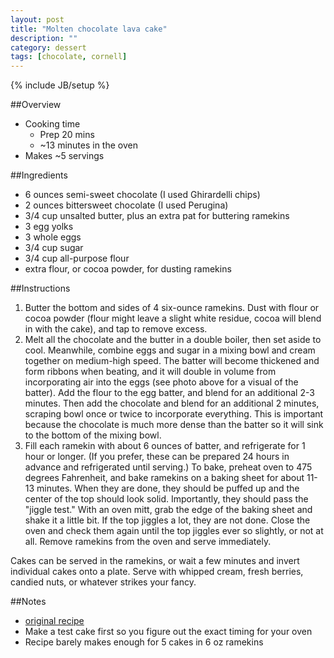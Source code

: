 ```yaml
---
layout: post
title: "Molten chocolate lava cake"
description: ""
category: dessert
tags: [chocolate, cornell]
---
```

{% include JB/setup %}

##Overview

* Cooking time
    * Prep 20 mins
    * ~13 minutes in the oven
* Makes ~5 servings

##Ingredients

* 6 ounces semi-sweet chocolate (I used Ghirardelli chips)
* 2 ounces bittersweet chocolate (I used Perugina) 
* 3/4 cup unsalted butter, plus an extra pat for buttering ramekins
* 3 egg yolks
* 3 whole eggs
* 3/4 cup sugar
* 3/4 cup all-purpose flour
* extra flour, or cocoa powder, for dusting ramekins

##Instructions

1. Butter the bottom and sides of 4 six-ounce ramekins.  Dust with flour or cocoa powder (flour might leave a slight white residue, cocoa will blend in with the cake), and tap to remove excess.  
2. Melt all the chocolate and the butter in a double boiler, then set aside to cool.  Meanwhile, combine eggs and sugar in a mixing bowl and cream together on medium-high speed.  The batter will become thickened and form ribbons when beating, and it will double in volume from incorporating air into the eggs (see photo above for a visual of the batter).  Add the flour to the egg batter, and blend for an additional 2-3 minutes.  Then add the chocolate and blend for an additional 2 minutes, scraping bowl once or twice to incorporate everything.  This is important because the chocolate is much more dense than the batter so it will sink to the bottom of the mixing bowl. 
3. Fill each ramekin with about 6 ounces of batter, and refrigerate for 1 hour or longer.  (If you prefer, these can be prepared 24 hours in advance and refrigerated until serving.)  To bake, preheat oven to 475 degrees Fahrenheit, and bake ramekins on a baking sheet for about 11-13 minutes.  When they are done, they should be puffed up and the center of the top should look solid.  Importantly, they should pass the "jiggle test."  With an oven mitt, grab the edge of the baking sheet and shake it a little bit.  If the top jiggles a lot, they are not done.  Close the oven and check them again until the top jiggles ever so slightly, or not at all.    Remove ramekins from the oven and serve immediately.

Cakes can be served in the ramekins, or wait a few minutes and invert individual cakes onto a plate.  Serve with whipped cream, fresh berries, candied nuts, or whatever strikes your fancy.   

##Notes

* [original recipe](http://cilantropist.blogspot.com/2010/05/molten-chocolate-lava-cake.html)
* Make a test cake first so you figure out the exact timing for your oven
* Recipe barely makes enough for 5 cakes in 6 oz ramekins
